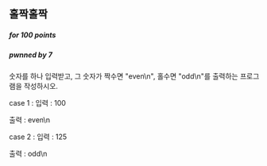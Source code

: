 ## 홀짝홀짝

##### for 100  points

##### pwnned by 7

숫자를 하나 입력받고, 그 숫자가 짝수면 "even\n", 홀수면 "odd\n"를 출력하는 프로그램을 작성하시오.

case 1 :
입력 :
100

출력 :
even\n

case 2 :
입력 :
125

출력 :
odd\n
